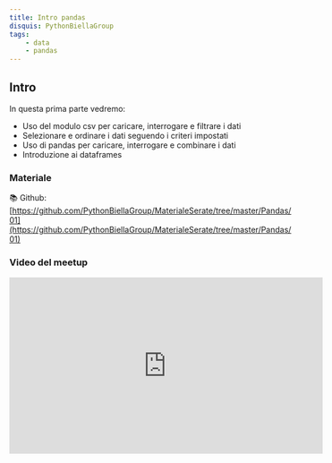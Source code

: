 ```yaml
---
title: Intro pandas
disquis: PythonBiellaGroup
tags:
    - data
    - pandas
---
```


## Intro

In questa prima parte vedremo:

* Uso del modulo csv per caricare, interrogare e filtrare i dati
* Selezionare e ordinare i dati seguendo i criteri impostati
* Uso di pandas per caricare, interrogare e combinare i dati
* Introduzione ai dataframes

### Materiale

📚 Github:
[https://github.com/PythonBiellaGroup/MaterialeSerate/tree/master/Pandas/01](https://github.com/PythonBiellaGroup/MaterialeSerate/tree/master/Pandas/01)

### Video del meetup

<iframe width="560" height="315" src="https://www.youtube.com/embed/OqvaZsYXAdk?si=GJmp4i5OetXxGTmV" title="YouTube video player" frameborder="0" allow="accelerometer; autoplay; clipboard-write; encrypted-media; gyroscope; picture-in-picture; web-share" allowfullscreen></iframe>